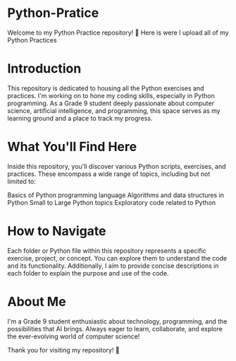 # Python-Pratice
Welcome to my Python Practice repository! 👋
Here is were I upload all of my Python Practices

# Introduction
This repository is dedicated to housing all the Python exercises and practices. I'm working on to hone my coding skills, especially in Python programming. As a Grade 9 student deeply passionate about computer science, artificial intelligence, and programming, this space serves as my learning ground and a place to track my progress.

# What You'll Find Here
Inside this repository, you'll discover various Python scripts, exercises, and practices. These encompass a wide range of topics, including but not limited to:

Basics of Python programming language
Algorithms and data structures in Python
Small to Large Python topics
Exploratory code related to Python

# How to Navigate
Each folder or Python file within this repository represents a specific exercise, project, or concept. You can explore them to understand the code and its functionality. Additionally, I aim to provide concise descriptions in each folder to explain the purpose and use of the code.

# About Me
I'm a Grade 9 student enthusiastic about technology, programming, and the possibilities that AI brings. Always eager to learn, collaborate, and explore the ever-evolving world of computer science!

Thank you for visiting my repository! 🚀

